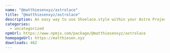 ```yaml
---
name: "@matthiesenxyz/astrolace"
title: "@matthiesenxyz/astrolace"
description: An easy way to use Shoelace.style within your Astro Project!
categories:
  - uncategorized
npmUrl: https://www.npmjs.com/package/@matthiesenxyz/astrolace
homepageUrl: https://matthiesen.xyz
downloads: 462
---
```

